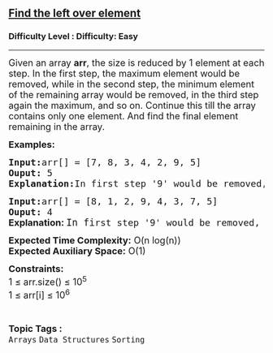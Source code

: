 <h2><a href="https://www.geeksforgeeks.org/problems/print-the-left-element2009/0">Find the left over element</a></h2><h3>Difficulty Level : Difficulty: Easy</h3><hr><div class="problems_problem_content__Xm_eO"><p><span style="font-size: 18px;">Given an array <strong>arr</strong>, the size is reduced by 1 element at each step. In the first step, the maximum element would be removed, while in the second step, the minimum element of the remaining array would be removed, in the third step again the maximum, and so on. Continue this till the array contains only one element. And find the final element remaining in the array.</span></p>
<p><span style="font-size: 18px;"><strong>Examples:</strong></span></p>
<pre><span style="font-size: 18px;"><strong>Input:</strong>arr[] = [7, 8, 3, 4, 2, 9, 5]
<strong>Ouput: </strong>5
<strong>Explanation:</strong>In first step '9' would be removed, in 2nd step '2' will be removed, in third step '8' will be removed and so on. So the last remaining element would be '5'.  </span></pre>
<pre><span style="font-size: 18px;"><strong>Input:</strong>arr[] = [8, 1, 2, 9, 4, 3, 7, 5]
<strong>Ouput: </strong>4<br><strong style="font-family: -apple-system, BlinkMacSystemFont, 'Segoe UI', Roboto, Oxygen, Ubuntu, Cantarell, 'Open Sans', 'Helvetica Neue', sans-serif;">Explanation: </strong></span><span style="font-family: 'andale mono', monospace;"><span style="font-size: 14pt;">In fi</span><span style="font-size: 18px;">rst ste</span><span style="font-size: 18px;">p '9' would be removed, in 2nd step </span></span><span style="font-size: 14pt;">'1' will be removed, in third step '8' will be </span><span style="font-size: 14pt;">removed and so on. So the last remaining </span><span style="font-size: 14pt;">element would be '4'. </span></pre>
<p><span style="font-size: 18px;"><strong>Expected Time Complexity:</strong> O(n log(n))<br></span><span style="font-size: 18px;"><strong>Expected Auxiliary Space:</strong> O(1)</span></p>
<p><span style="font-size: 18px;"><strong>Constraints:</strong><br>1 ≤ arr.size() ≤ 10<sup>5</sup><br>1 ≤ arr[i] ≤ 10<sup>6</sup></span></p></div><br><p><span style=font-size:18px><strong>Topic Tags : </strong><br><code>Arrays</code>&nbsp;<code>Data Structures</code>&nbsp;<code>Sorting</code>&nbsp;